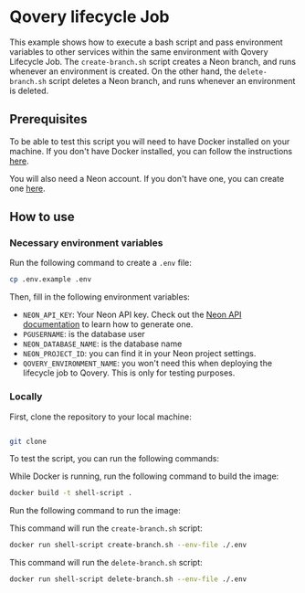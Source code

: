 # Qovery lifecycle Job

This example shows how to execute a bash script and pass environment variables to other services within the same environment with Qovery Lifecycle Job. The `create-branch.sh` script creates a Neon branch, and runs whenever an environment is created. On the other hand, the `delete-branch.sh` script deletes a Neon branch, and runs whenever an environment is deleted.

## Prerequisites

To be able to test this script you will need to have Docker installed on your machine. If you don't have Docker installed, you can follow the instructions [here](https://docs.docker.com/get-docker/).

You will also need a Neon account. If you don't have one, you can create one [here](https://neon.tech/).

## How to use

### Necessary environment variables

Run the following command to create a `.env` file:

```bash
cp .env.example .env
```

Then, fill in the following environment variables:

- `NEON_API_KEY`: Your Neon API key. Check out the [Neon API documentation](https://neon.tech/docs/manage/api-keys#create-an-api-key) to learn how to generate one.
- `PGUSERNAME`: is the database user
- `NEON_DATABASE_NAME`: is the database name
- `NEON_PROJECT_ID`: you can find it in your Neon project settings.
- `QOVERY_ENVIRONMENT_NAME`: you won't need this when deploying the lifecycle job to Qovery. This is only for testing purposes.

### Locally

First, clone the repository to your local machine:

```bash

git clone
```

To test the script, you can run the following commands:

While Docker is running, run the following command to build the image:

```bash
docker build -t shell-script .
```

Run the following command to run the image:

This command will run the `create-branch.sh` script:

```bash
docker run shell-script create-branch.sh --env-file ./.env
```

This command will run the `delete-branch.sh` script:

```bash
docker run shell-script delete-branch.sh --env-file ./.env
```
